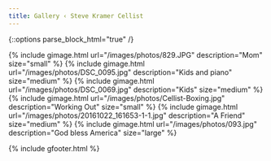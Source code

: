 ```yaml
---
title: Gallery ‹ Steve Kramer Cellist
---
```

{::options parse_block_html="true" /}
<div class="gallery">
{% include gimage.html url="/images/photos/829.JPG" description="Mom" size="small" %}
{% include gimage.html url="/images/photos/DSC_0095.jpg" description="Kids and piano" size="medium" %}
{% include gimage.html url="/images/photos/DSC_0069.jpg" description="Kids" size="medium" %}
{% include gimage.html url="/images/photos/Cellist-Boxing.jpg" description="Working Out" size="small" %}
{% include gimage.html url="/images/photos/20161022_161653-1-1.jpg" description="A Friend" size="medium" %}
{% include gimage.html url="/images/photos/093.jpg" description="God bless America" size="large" %}
</div>

{% include gfooter.html %} 